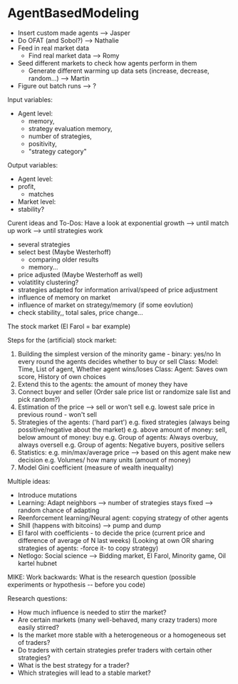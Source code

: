 # AgentBasedModeling

- Insert custom made agents --> Jasper
- Do OFAT (and Sobol?) --> Nathalie
- Feed in real market data
	- Find real market data --> Romy
- Seed different markets to check how agents perform in them
	- Generate different warming up data sets (increase, decrease, random...) --> Martin
- Figure out batch runs --> ?

Input variables:

- Agent level:
	- memory,
	- strategy evaluation memory,
	- number of strategies,
	- positivity,
	- "strategy category"

Output variables:
- Agent level:
- profit,
	- matches
- Market level:
- stability?

Curent ideas and To-Dos:
Have a look at exponential growth
--> until match up work
-->  until strategies work
- several strategies
- select best (Maybe Westerhoff)
	- comparing older results
	- memory...
- price adjusted (Maybe Westerhoff as well)
- volatitlity clustering?
- strategies adapted for information arrival/speed of price adjustment
- influence of memory on market
- influence of market on strategy/memory (if some eovlution)
- check stability,, total sales, price change...


The stock market (El Farol = bar example)

Steps for the (artificial) stock market: 
1. Building the simplest version of the minority game - binary: yes/no 
  In every round the agents decides whether to buy or sell
  Class: Model: Time, List of agent, Whether agent wins/loses
  Class: Agent: Saves own score, History of own choices
2. Extend this to the agents: the amount of money they have
3. Connect buyer and seller (Order sale price list or randomize sale list and pick random?)
4. Estimation of the price --> sell or won't sell
  e.g. lowest sale price in previous round - won't sell
5. Strategies of the agents: ('hard part')
  e.g. fixed strategies (always being possitive/negative about the market)
  e.g. above amount of money: sell, below amount of money: buy
  e.g. Group of agents: Always overbuy, always oversell
  e.g. Group of agents: Negative buyers, positive sellers
6. Statistics: 
  e.g. min/max/average price --> based on this agent make new decision 
  e.g. Volumes/ how many units (amount of money)
7. Model Gini coefficient (measure of wealth inequality) 

Multiple ideas: 
- Introduce mutations
- Learning: Adapt neighbors --> number of strategies stays fixed --> random chance of adapting
- Reenforcement learning/Neural agent: copying strategy of other agents 
- Shill (happens with bitcoins) --> pump and dump
- El farol with coefficients - to decide the price (current price and difference of average of N last weeks) 
(Looking at own OR sharing strategies of agents: -force it- to copy strategy)  
- Netlogo: Social science --> Bidding market, El Farol, Minority game, Oil kartel hubnet

MIKE: Work backwards: What is the research question (possible experiments or hypothesis -- before you code)

Research questions:
- How much influence is needed to stirr the market?
- Are certain markets (many well-behaved, many crazy traders) more easily stirred?
- Is the market more stable with a heterogeneous or a homogeneous set of traders?
- Do traders with certain strategies prefer traders with certain other strategies?
- What is the best strategy for a trader?
- Which strategies will lead to a stable market?
